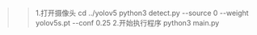 ###
>>1.打开摄像头
>>    cd ../yolov5
>>    python3 detect.py --source 0  --weight yolov5s.pt --conf 0.25
>>2.开始执行程序
     python3  main.py
